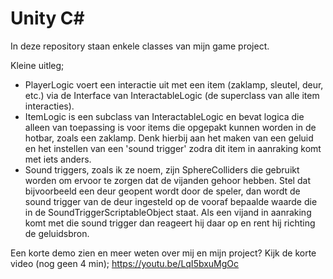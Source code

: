 # Unity C#
In deze repository staan enkele classes van mijn game project.

Kleine uitleg;
- PlayerLogic voert een interactie uit met een item (zaklamp, sleutel, deur, etc.) via de Interface van InteractableLogic (de superclass van alle item interacties).
- ItemLogic is een subclass van InteractableLogic en bevat logica die alleen van toepassing is voor items die opgepakt kunnen worden in de hotbar, zoals een zaklamp. Denk hierbij aan het maken van een geluid en het instellen van een 'sound trigger' zodra dit item in aanraking komt met iets anders.
- Sound triggers, zoals ik ze noem, zijn SphereColliders die gebruikt worden om ervoor te zorgen dat de vijanden gehoor hebben. Stel dat bijvoorbeeld een deur geopent wordt door de speler, dan wordt de sound trigger van de deur ingesteld op de vooraf bepaalde waarde die in de SoundTriggerScriptableObject staat. Als een vijand in aanraking komt met die sound trigger dan reageert hij daar op en rent hij richting de geluidsbron.

Een korte demo zien en meer weten over mij en mijn project? Kijk de korte video (nog geen 4 min); https://youtu.be/LqI5bxuMgOc
